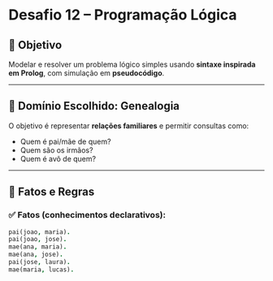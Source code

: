 #  Desafio 12 – Programação Lógica

## 🎯 Objetivo

Modelar e resolver um problema lógico simples usando **sintaxe inspirada em Prolog**, com simulação em **pseudocódigo**.

---

## 📌 Domínio Escolhido: Genealogia

O objetivo é representar **relações familiares** e permitir consultas como:
- Quem é pai/mãe de quem?
- Quem são os irmãos?
- Quem é avô de quem?

---

## 🔢 Fatos e Regras

### ✅ Fatos (conhecimentos declarativos):

```prolog
pai(joao, maria).
pai(joao, jose).
mae(ana, maria).
mae(ana, jose).
pai(jose, laura).
mae(maria, lucas).
